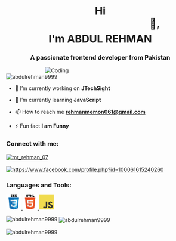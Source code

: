 <h1 align="center">Hi <marquee behavior="top" direction="bottom">👋, </marquee> I'm ABDUL REHMAN</h1>
<h3 align="center">A passionate frontend developer from Pakistan</h3>

<img align="right" alt="Coding" width="400" src="https://media.tenor.com/rePDfDWO3XoAAAAd/hacking.gif">

<p align="left"> <img src="https://komarev.com/ghpvc/?username=abdulrehman9999&label=Profile%20views&color=0e75b6&style=flat" alt="abdulrehman9999" /> </p>

- 🔭 I’m currently working on **JTechSight**

- 🌱 I’m currently learning **JavaScript**

- 📫 How to reach me **rehmanmemon061@gmail.com**

- ⚡ Fun fact **I am Funny**

<h3 align="left">Connect with me:</h3>
<p align="left">
<a href="https://instagram.com/mr_rehman_07" target="blank"><img align="center" src="https://raw.githubusercontent.com/rahuldkjain/github-profile-readme-generator/master/src/images/icons/Social/instagram.svg" alt="mr_rehman_07" height="30" width="40" /></a>
</p>
<a href="https://www.facebook.com/profile.php?id=100061615240260" target="blank"><img align="center" src="https://raw.githubusercontent.com/rahuldkjain/github-profile-readme-generator/master/src/images/icons/Social/instagram.svg" alt="https://www.facebook.com/profile.php?id=100061615240260" height="30" width="40" /></a>
</p>
<h3 align="left">Languages and Tools:</h3>
<p align="left"> <a href="https://www.w3schools.com/css/" target="_blank" rel="noreferrer"> <img src="https://raw.githubusercontent.com/devicons/devicon/master/icons/css3/css3-original-wordmark.svg" alt="css3" width="40" height="40"/> </a> <a href="https://www.w3.org/html/" target="_blank" rel="noreferrer"> <img src="https://raw.githubusercontent.com/devicons/devicon/master/icons/html5/html5-original-wordmark.svg" alt="html5" width="40" height="40"/> </a> <a href="https://developer.mozilla.org/en-US/docs/Web/JavaScript" target="_blank" rel="noreferrer"> <img src="https://raw.githubusercontent.com/devicons/devicon/master/icons/javascript/javascript-original.svg" alt="javascript" width="40" height="40"/> </a> </p>

<p><img align="left" src="https://github-readme-stats.vercel.app/api/top-langs?username=abdulrehman9999&show_icons=true&locale=en&layout=compact" alt="abdulrehman9999" /></p>

<p>&nbsp;<img align="center" src="https://github-readme-stats.vercel.app/api?username=abdulrehman9999&show_icons=true&locale=en" alt="abdulrehman9999" /></p>

<p><img align="center" src="https://github-readme-streak-stats.herokuapp.com/?user=abdulrehman9999&" alt="abdulrehman9999" /></p>
